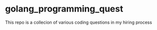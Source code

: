# golang_programming_quest

This repo is a collecion of various coding questions in my hiring process
